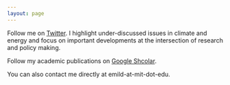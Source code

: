 ```yaml
---
layout: page
---
```


Follow me on [Twitter](https://twitter.com/EmilDimanchev). I highlight under-discussed issues in climate and energy and focus on important developments at the intersection of research and policy making. 

Follow my academic publications on [Google Shcolar](https://scholar.google.com/citations?user=sYlOL18AAAAJ&hl=en).

You can also contact me directly at emild-at-mit-dot-edu.
